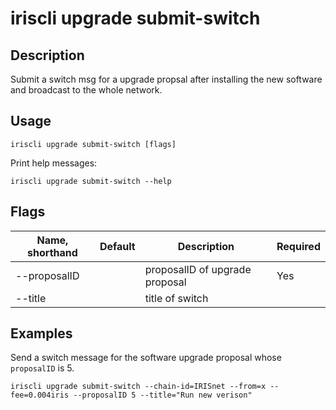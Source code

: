 # iriscli upgrade submit-switch

## Description

Submit a switch msg for a upgrade propsal after installing the new software and broadcast to the whole network.

## Usage

```
iriscli upgrade submit-switch [flags]
```

Print help messages:

```
iriscli upgrade submit-switch --help
```
## Flags

| Name, shorthand  | Default   | Description                                                  | Required |
| ---------------  | --------- | ------------------------------------------------------------ | -------- |
| --proposalID    |           | proposalID of upgrade proposal                               | Yes      |
| --title          |           | title of switch                                              |          |

## Examples

Send a switch message for the software upgrade proposal whose `proposalID` is 5. 

```
iriscli upgrade submit-switch --chain-id=IRISnet --from=x --fee=0.004iris --proposalID 5 --title="Run new verison"
```
